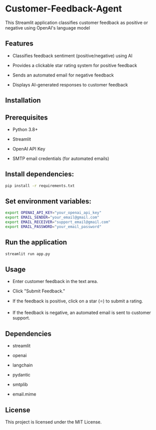 # Customer-Feedback-Agent
This Streamlit application classifies customer feedback as positive or negative using OpenAI's language model
## **Features**

- Classifies feedback sentiment (positive/negative) using AI

- Provides a clickable star rating system for positive feedback

- Sends an automated email for negative feedback

- Displays AI-generated responses to customer feedback

## **Installation**

## Prerequisites

- Python 3.8+

- Streamlit

- OpenAI API Key

- SMTP email credentials (for automated emails)
## **Install dependencies:**
```sh
pip install -r requirements.txt
```
## **Set environment variables:**
```sh
export OPENAI_API_KEY="your_openai_api_key"
export EMAIL_SENDER="your_email@gmail.com"
export EMAIL_RECEIVER="support_email@gmail.com"
export EMAIL_PASSWORD="your_email_password"
```
## **Run the application**
```sh
streamlit run app.py
```
## **Usage**

- Enter customer feedback in the text area.

- Click "Submit Feedback."

- If the feedback is positive, click on a star (⭐) to submit a rating.

- If the feedback is negative, an automated email is sent to customer support.
  
## **Dependencies**

- streamlit

- openai

- langchain

- pydantic

- smtplib

- email.mime

## **License**

This project is licensed under the MIT License.
